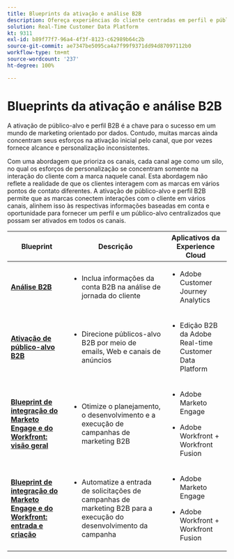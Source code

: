 ```yaml
---
title: Blueprints da ativação e análise B2B
description: Ofereça experiências do cliente centradas em perfil e públicos-alvo baseados em contas com a Real-time Customer Data Platform.
solution: Real-Time Customer Data Platform
kt: 9311
exl-id: b89f77f7-96a4-4f3f-8123-c62989b64c2b
source-git-commit: ae7347be5095ca4a7f99f9371dd94d87097112b0
workflow-type: tm+mt
source-wordcount: '237'
ht-degree: 100%

---
```


# Blueprints da ativação e análise B2B

A ativação de público-alvo e perfil B2B é a chave para o sucesso em um mundo de marketing orientado por dados. Contudo, muitas marcas ainda concentram seus esforços na ativação inicial pelo canal, que por vezes fornece alcance e personalização inconsistentes.

Com uma abordagem que prioriza os canais, cada canal age como um silo, no qual os esforços de personalização se concentram somente na interação do cliente com a marca naquele canal. Esta abordagem não reflete a realidade de que os clientes interagem com as marcas em vários pontos de contato diferentes. A ativação de público-alvo e perfil B2B permite que as marcas conectem interações com o cliente em vários canais, alinhem isso às respectivas informações baseadas em conta e oportunidade para fornecer um perfil e um público-alvo centralizados que possam ser ativados em todos os canais.

| Blueprint | Descrição | Aplicativos da Experience Cloud |
|---|---|---|
| **[Análise B2B](https://experienceleague.adobe.com/docs/analytics-platform/using/cja-usecases/b2b.html?lang=pt-BR)** | <ul><li>Inclua informações da conta B2B na análise de jornada do cliente</li></ul> | <ul><li>Adobe Customer Journey Analytics</li></ul> |
| **[Ativação de público-alvo B2B](b2bactivation.md)** | <ul><li>Direcione públicos-alvo B2B por meio de emails, Web e canais de anúncios</li></ul> | <ul><li>Edição B2B da Adobe Real-time Customer Data Platform</li></ul> |
| **[Blueprint de integração do Marketo Engage e do Workfront: visão geral](/help/blueprints/b2b/marketo-engage-and-workfront-integration-blueprint/overview.md)** | <ul><li>Otimize o planejamento, o desenvolvimento e a execução de campanhas de marketing B2B</li></ul> | <ul><li>Adobe Marketo Engage</li></ul><ul><li>Adobe Workfront + Workfront Fusion</li></ul> |
| **[Blueprint de integração do Marketo Engage e do Workfront: entrada e criação](/help/blueprints/b2b/marketo-engage-and-workfront-integration-blueprint/intake-and-create.md)** | <ul><li>Automatize a entrada de solicitações de campanhas de marketing B2B para a execução do desenvolvimento da campanha</li></ul> | <ul><li>Adobe Marketo Engage</li></ul><ul><li>Adobe Workfront + Workfront Fusion</li></ul> |
